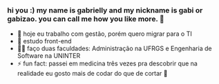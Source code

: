 ### hi you :) my name is gabrielly and my nickname is gabi or gabizao. you can call me how you like more. 👋

- 🔭 hoje eu trabalho com gestão, porém quero migrar para o TI
- 🌱 estudo front-end 
- 👩‍🎓 faço duas faculdades: Administração na UFRGS e Engenharia de Software na UNINTER
- ⚡ fun fact: passei em medicina três vezes pra descobrir que na realidade eu gosto mais de codar do que de cortar 💉
